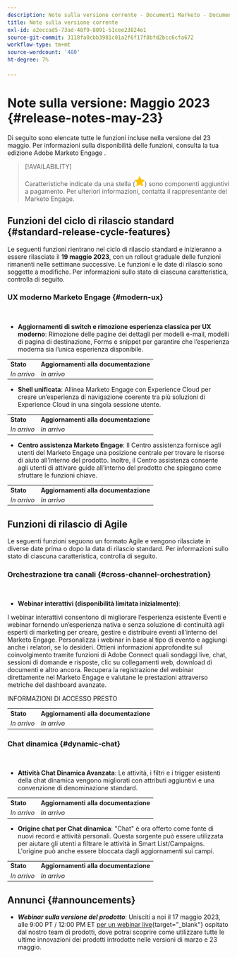 ```yaml
---
description: Note sulla versione corrente - Documenti Marketo - Documentazione del prodotto
title: Note sulla versione corrente
exl-id: a2eccad5-73ad-48f9-8091-51cee23824e1
source-git-commit: 3118fa0cbb3981c01a2f6f17f8bfd2bcc6cfa672
workflow-type: tm+mt
source-wordcount: '480'
ht-degree: 7%

---
```


# Note sulla versione: Maggio 2023 {#release-notes-may-23}

Di seguito sono elencate tutte le funzioni incluse nella versione del 23 maggio. Per informazioni sulla disponibilità delle funzioni, consulta la tua edizione Adobe Marketo Engage .

>[!AVAILABILITY]
>
>Caratteristiche indicate da una stella (![stella](assets/yellow-star.png)) sono componenti aggiuntivi a pagamento. Per ulteriori informazioni, contatta il rappresentante del Marketo Engage.

## Funzioni del ciclo di rilascio standard {#standard-release-cycle-features}

Le seguenti funzioni rientrano nel ciclo di rilascio standard e inizieranno a essere rilasciate il **19 maggio 2023**, con un rollout graduale delle funzioni rimanenti nelle settimane successive. Le funzioni e le date di rilascio sono soggette a modifiche. Per informazioni sullo stato di ciascuna caratteristica, controlla di seguito.

### UX moderno Marketo Engage {#modern-ux}

</br>

* **Aggiornamenti di switch e rimozione esperienza classica per UX moderno**: Rimozione delle pagine dei dettagli per modelli e-mail, modelli di pagina di destinazione, Forms e snippet per garantire che l’esperienza moderna sia l’unica esperienza disponibile.

<table> 
  <tr> 
   <td><b>Stato</b></td>
   <td><b>Aggiornamenti alla documentazione</b></td>
  </tr>
  <tr> 
   <td><i>In arrivo</i></td>
   <td><i>In arrivo</i></td>
  </tr>
  </tbody>
</table>

* **Shell unificata**: Allinea Marketo Engage con Experience Cloud per creare un’esperienza di navigazione coerente tra più soluzioni di Experience Cloud in una singola sessione utente.

<table> 
  <tr> 
   <td><b>Stato</b></td>
   <td><b>Aggiornamenti alla documentazione</b></td>
  </tr>
  <tr> 
   <td><i>In arrivo</i></td>
   <td><i>In arrivo</i></td>
  </tr>
  </tbody>
</table>

* **Centro assistenza Marketo Engage**: Il Centro assistenza fornisce agli utenti del Marketo Engage una posizione centrale per trovare le risorse di aiuto all&#39;interno del prodotto. Inoltre, il Centro assistenza consente agli utenti di attivare guide all’interno del prodotto che spiegano come sfruttare le funzioni chiave.

<table> 
  <tr> 
   <td><b>Stato</b></td>
   <td><b>Aggiornamenti alla documentazione</b></td>
  </tr>
  <tr> 
   <td><i>In arrivo</i></td>
   <td><i>In arrivo</i></td>
  </tr>
  </tbody>
</table>

## Funzioni di rilascio di Agile

Le seguenti funzioni seguono un formato Agile e vengono rilasciate in diverse date prima o dopo la data di rilascio standard. Per informazioni sullo stato di ciascuna caratteristica, controlla di seguito.

### Orchestrazione tra canali {#cross-channel-orchestration}

</br>

* **Webinar interattivi (disponibilità limitata inizialmente)**:

I webinar interattivi consentono di migliorare l’esperienza esistente Eventi e webinar fornendo un’esperienza nativa e senza soluzione di continuità agli esperti di marketing per creare, gestire e distribuire eventi all’interno del Marketo Engage. Personalizza i webinar in base al tipo di evento e aggiungi anche i relatori, se lo desideri. Ottieni informazioni approfondite sul coinvolgimento tramite funzioni di Adobe Connect quali sondaggi live, chat, sessioni di domande e risposte, clic su collegamenti web, download di documenti e altro ancora. Recupera la registrazione del webinar direttamente nel Marketo Engage e valutane le prestazioni attraverso metriche del dashboard avanzate.

INFORMAZIONI DI ACCESSO PRESTO

<table> 
  <tr> 
   <td><b>Stato</b></td>
   <td><b>Aggiornamenti alla documentazione</b></td>
  </tr>
  <tr> 
   <td><i>In arrivo</i></td>
   <td><i>In arrivo</i></td>
  </tr>
  </tbody>
</table>

### Chat dinamica {#dynamic-chat}

</br>

* **Attività Chat Dinamica Avanzata**: Le attività, i filtri e i trigger esistenti della chat dinamica vengono migliorati con attributi aggiuntivi e una convenzione di denominazione standard.

<table> 
  <tr> 
   <td><b>Stato</b></td>
   <td><b>Aggiornamenti alla documentazione</b></td>
  </tr>
  <tr> 
   <td><i>In arrivo</i></td>
   <td><i>In arrivo</i></td>
  </tr>
  </tbody>
</table>

* **Origine chat per Chat dinamica**: &quot;Chat&quot; è ora offerto come fonte di nuovi record e attività personali. Questa sorgente può essere utilizzata per aiutare gli utenti a filtrare le attività in Smart List/Campaigns. L&#39;origine può anche essere bloccata dagli aggiornamenti sui campi.

<table> 
  <tr> 
   <td><b>Stato</b></td>
   <td><b>Aggiornamenti alla documentazione</b></td>
  </tr>
  <tr> 
   <td><i>In arrivo</i></td>
   <td><i>In arrivo</i></td>
  </tr>
  </tbody>
</table>

## Annunci {#announcements}

* **_Webinar sulla versione del prodotto_**: Unisciti a noi il 17 maggio 2023, alle 9:00 PT / 12:00 PM ET [per un webinar live](https://engage.marketo.com/2023_March_May_Release_Webinar_RegistrationPage.html){target="_blank"} ospitato dal nostro team di prodotti, dove potrai scoprire come utilizzare tutte le ultime innovazioni dei prodotti introdotte nelle versioni di marzo e 23 maggio.

